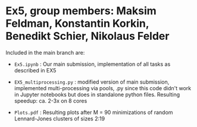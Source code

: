 # Ex5, group members: Maksim Feldman, Konstantin Korkin, Benedikt Schier, Nikolaus Felder

Included in the main branch are: 

- `Ex5.ipynb` : Our main submission, implementation of all tasks as described in EX5

- `EX5_multiprocessing.py` : modified version of main submission, implemented multi-processing via pools, .py since this code didn't work in Jupyter notebooks but does in standalone python files. Resulting speedup: ca. 2-3x on 8 cores

- `Plots.pdf` : Resulting plots after M = 90 minimizations of random Lennard-Jones clusters of sizes 2:19

